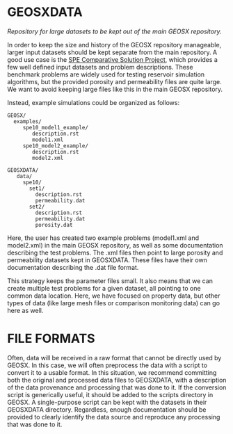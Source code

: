 # GEOSXDATA

_Repository for large datasets to be kept out of the main GEOSX repository._

In order to keep the size and history of the GEOSX repository manageable, larger input datasets should be kept separate from the main repository.  A good use case is the [SPE Comparative Solution Project](http://www.spe.org/web/csp/index.html), which provides a few well defined input datasets and problem descriptions.  These benchmark problems are widely used for testing reservoir simulation algorithms, but the provided porosity and permeability files are quite large.  We want to avoid keeping large files like this in the main GEOSX repository.  

Instead, example simulations could be organized as follows:

```
GEOSX/
  examples/
     spe10_model1_example/
        description.rst
        model1.xml
     spe10_model2_example/
        description.rst
        model2.xml 
        
GEOSXDATA/
   data/
     spe10/
       set1/
         description.rst
         permeability.dat
       set2/
         description.rst
         permeability.dat
         porosity.dat
```

Here, the user has created two example problems (model1.xml and model2.xml) in the main GEOSX repository, as well as some documentation describing the test problems.  The .xml files then point to large porosity and permeability datasets kept in GEOSXDATA.  These files have their own documentation describing the .dat file format.

This strategy keeps the parameter files small.  It also means that we can create multiple test problems for a given dataset, all pointing to one common data location.  Here, we have focused on property data, but other types of data (like large mesh files or comparison monitoring data) can go here as well.

# FILE FORMATS #

Often, data will be received in a raw format that cannot be directly used by GEOSX.  In this case, we will often preprocess the data with a script to convert it to a usable format.  In this situation, we recommend committing both the original and processed data files to GEOSXDATA, with a description of the data provenance and processing that was done to it.  If the conversion script is generically useful, it should be added to the scripts directory in GEOSX.  A single-purpose script can be kept with the datasets in their GEOSXDATA directory.  Regardless, enough documentation should be provided to clearly identify the data source and reproduce any processing that was done to it.
  
